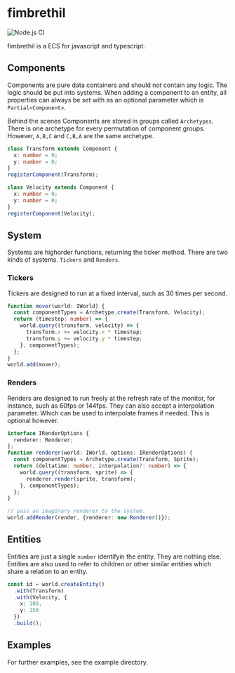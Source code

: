 # fimbrethil

![Node.js CI](https://github.com/emilekberg/fimbrethil/workflows/Node.js%20CI/badge.svg)

fimbrethil is a ECS for javascript and typescript.

## Components

Components are pure data containers and should not contain any logic. 
The logic should be put into systems.
When adding a component to an entity, all properties can always be set with as an optional parameter which is `Partial<Component>`. 

Behind the scenes Components are stored in groups called `Archetypes`.
There is one archetype for every permutation of component groups. However, `A,B,C` and `C,B,A` are the same archetype.

```typescript
class Transform extends Component {
  x: number = 0;
  y: number = 0;
}
registerComponent(Transform);

class Velocity extends Component {
  x: number = 0;
  y: number = 0;
}
registerComponent(Velocity);
```

## System

Systems are highorder functions, returning the ticker method. There are two kinds of systems. `Tickers` and `Renders`.

### Tickers
Tickers are designed to run at a fixed interval, such as 30 times per second.

```typescript
function mover(world: IWorld) {
  const componentTypes = Archetype.create(Transform, Velocity);
  return (timestep: number) => {
    world.query((transform, velocity) => {
      transform.x += velocity.x * timestep;
      transform.y += velocity.y * timestep;
    }, componentTypes);
  };
}
world.add(mover);
```

### Renders

Renders are designed to run freely at the refresh rate of the monitor, for instance, such as 60fps or 144fps.
They can also accept a interpolation parameter. Which can be used to interpolate frames if needed. This is optional however.

```typescript
interface IRenderOptions {
  renderer: Renderer;
};
function renderer(world: IWorld, options: IRenderOptions) {
  const componentTypes = Archetype.create(Transform, Sprite);
  return (deltatime: number, interpolation?: number) => {
    world.query((transform, sprite) => {
      renderer.render(sprite, transform);
    }, componentTypes);
  };
}

// pass an imaginary renderer to the system.
world.addRender(render, {renderer: new Renderer()});
```

## Entities

Entities are just a single `number` identifyin the entity.
They are nothing else. Entities are also used to refer to children or other similar entities which share a relation to an entity. 

```typescript
const id = world.createEntity()
  .with(Transform)
  .with(Velocity, {
    x: 100,
    y: 150
  })
  .build();
```

## Examples

For further examples, see the example directory.

